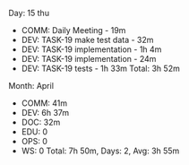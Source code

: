 Day: 15 thu
 - COMM: Daily Meeting - 19m
 - DEV: TASK-19 make test data - 32m
 - DEV: TASK-19 implementation - 1h 4m
 - DEV: TASK-19 implementation - 24m
 - DEV: TASK-19 tests - 1h 33m
   Total: 3h 52m

Month: April
 - COMM: 41m
 - DEV: 6h 37m
 - DOC: 32m
 - EDU: 0
 - OPS: 0
 - WS: 0
   Total: 7h 50m, Days: 2, Avg: 3h 55m

